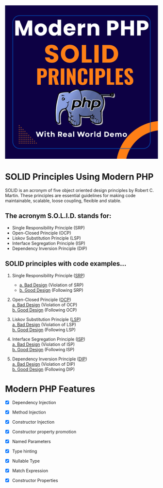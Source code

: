 
![SOLID_Design_in_PHP_8-4.png](img/SOLID_Design_in_PHP_8-4.png)

# SOLID Principles Using Modern PHP
SOLID is an acronym of five object oriented design principles by Robert C. Martin. These principles are essential guidelines for making code maintainable, scalable, loose coupling, flexible and stable.

## The acronym S.O.L.I.D. stands for:

- Single Responsibility Principle (SRP)
- Open-Closed Principle (OCP)
- Liskov Substitution Principle (LSP)
- Interface Segregation Principle (ISP)
- Dependency Inversion Principle (DIP)

## SOLID principles with code examples...

1. Single Responsibility Principle ([SRP](1_SRP/))
   
   -  [a. Bad Design](1_SRP/bad_design.php)  (Violation of SRP)
   -  [b. Good Design](1_SRP/good_design.php)  (Following SRP)

3. Open-Closed Principle (<a href="2_OCP/" >OCP</a>)<br/>
    <a href="2_OCP/bad_design.php">a. Bad Design</a>  (Violation of OCP)<br/>
    <a href="2_OCP/good_design.php">b. Good Design</a>  (Following OCP)<br/>

4. Liskov Substitution Principle (<a href="3_LSP/" >LSP</a>)<br/>
    <a href="3_LSP/bad_design.php">a. Bad Design</a>  (Violation of LSP)<br/>
    <a href="3_LSP/good_design.php">b. Good Design</a>  (Following LSP)<br/>

5. Interface Segregation Principle (<a href="4_ISP/" >ISP</a>)<br/>
    <a href="4_ISP/bad_design.php">a. Bad Design</a>  (Violation of ISP)<br/>
    <a href="4_ISP/good_design.php">b. Good Design</a>  (Following ISP)<br/>
    
6. Dependency Inversion Principle (<a href="5_DIP/" >DIP</a>)<br/>
    <a href="5_DIP/bad_design.php">a. Bad Design</a>  (Violation of DIP)<br/>
    <a href="5_DIP/good_design.php">b. Good Design</a>  (Following DIP)<br/>

# Modern PHP Features

- [x] Dependency Injection
- [X] Method Injection
- [x] Constructor Injection
- [X] Constructor property promotion
- [X] Named Parameters
- [X] Type hinting
- [X] Nullable Type 
- [X] Match Expression
- [x] Constructor Properties


